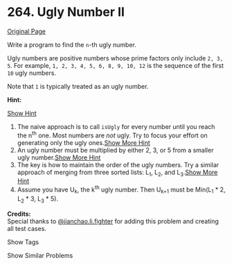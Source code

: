 # 264. Ugly Number II

[Original Page](https://leetcode.com/problems/ugly-number-ii/)

Write a program to find the `n`-th ugly number.

Ugly numbers are positive numbers whose prime factors only include `2, 3, 5`. For example, `1, 2, 3, 4, 5, 6, 8, 9, 10, 12` is the sequence of the first `10` ugly numbers.

Note that `1` is typically treated as an ugly number.

**Hint:**

[Show Hint](#)

1.  The naive approach is to call `isUgly` for every number until you reach the n<sup>th</sup> one. Most numbers are _not_ ugly. Try to focus your effort on generating only the ugly ones.[Show More Hint](#)
2.  An ugly number must be multiplied by either 2, 3, or 5 from a smaller ugly number.[Show More Hint](#)
3.  The key is how to maintain the order of the ugly numbers. Try a similar approach of merging from three sorted lists: L<sub>1</sub>, L<sub>2</sub>, and L<sub>3</sub>.[Show More Hint](#)
4.  Assume you have U<sub>k</sub>, the k<sup>th</sup> ugly number. Then U<sub>k+1</sub> must be Min(L<sub>1</sub> * 2, L<sub>2</sub> * 3, L<sub>3</sub> * 5).

**Credits:**  
Special thanks to [@jianchao.li.fighter](https://leetcode.com/discuss/user/jianchao.li.fighter) for adding this problem and creating all test cases.

<div>

<div id="tags" class="btn btn-xs btn-warning">Show Tags</div>

<span class="hidebutton" style="display: none;">[Dynamic Programming](/tag/dynamic-programming/) [Heap](/tag/heap/) [Math](/tag/math/)</span></div>

<div>

<div id="similar" class="btn btn-xs btn-warning">Show Similar Problems</div>

<span class="hidebutton" style="display: none;">[(H) Merge k Sorted Lists](/problems/merge-k-sorted-lists/) [(E) Count Primes](/problems/count-primes/) [(E) Ugly Number](/problems/ugly-number/) [(M) Perfect Squares](/problems/perfect-squares/) [(M) Super Ugly Number](/problems/super-ugly-number/)</span></div>